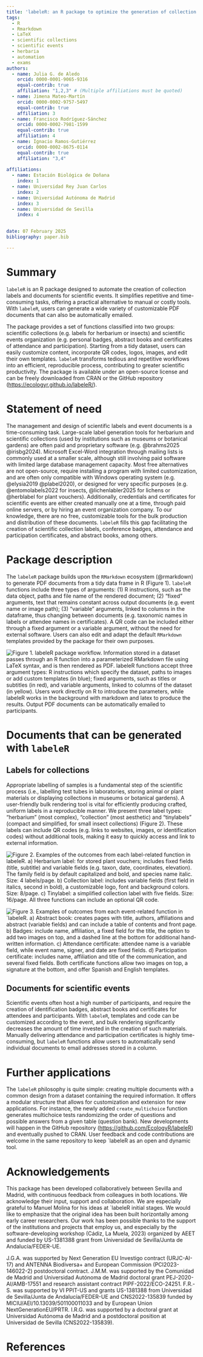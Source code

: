 ```yaml
---
title: 'labeleR: an R package to optimize the generation of collection labels and scientific documents'
tags:
  - R
  - Rmarkdown
  - LaTeX
  - scientific collections
  - scientific events
  - herbaria
  - automation
  - exams
authors:
  - name: Julia G. de Aledo
    orcid: 0000-0001-9065-9316
    equal-contrib: true
    affiliation: "1,2,3" # (Multiple affiliations must be quoted)
  - name: Jimena Mateo-Martín
    orcid: 0000-0002-9757-5497
    equal-contrib: true
    affiliation: 3
  - name: Francisco Rodríguez-Sánchez
    orcid: 0000-0002-7981-1599
    equal-contrib: true
    affiliation: 4
  - name: Ignacio Ramos-Gutiérrez
    orcid: 0000-0002-8675-0114
    equal-contrib: true
    affiliation: "3,4"
  
affiliations:
  - name: Estación Biológica de Doñana
    index: 1
  - name: Universidad Rey Juan Carlos
    index: 2
  - name: Universidad Autónoma de Madrid
    index: 3
  - name: Universidad de Sevilla
    index: 4
    

date: 07 February 2025
bibliography: paper.bib

---
```


# Summary

`labeleR` is an R package designed to automate the creation of collection labels and documents for scientific events. It simplifies repetitive and time-consuming tasks, offering a practical alternative to manual or costly tools. With `labeleR`, users can generate a wide variety of customizable PDF documents that can also be automatically emailed.

The package provides a set of functions classified into two groups: scientific collections (e.g. labels for herbarium or insects) and scientific events organization (e.g. personal badges, abstract books and certificates of attendance and participation). Starting from a tidy dataset, users can easily customize content, incorporate QR codes, logos, images, and edit their own templates. `labeleR` transforms tedious and repetitive workflows into an efficient, reproducible process, contributing to greater scientific productivity. The package is available under an open-source license and can be freely downloaded from CRAN or the GitHub repository (https://ecologyr.github.io/labeleR/).

# Statement of need

The management and design of scientific labels and event documents is a time-consuming task. Large-scale label generation tools for herbarium and scientific collections (used by institutions such as museums or botanical gardens) are often paid and proprietary software (e.g. @brahms2025 @irisbg2024). Microsoft Excel-Word integration through mailing lists is commonly used at a smaller scale, although still involving paid software with limited large database management capacity. Most free alternatives are not open-source, require installing a program with limited customization, and are often only compatible with Windows operating system (e.g. @elysia2019 @plabel2020), or designed for very specific purposes (e.g. @entomolabels2022 for insects, @lichenlabler2025 for lichens or @herblabel for plant vouchers). Additionally, credentials and certificates for scientific events are either created manually one at a time, through paid online servers, or by hiring an event organization company. To our knowledge, there are no free, customizable tools for the bulk production and distribution of these documents. `labeleR` fills this gap facilitating the creation of scientific collection labels, conference badges, attendance and participation certificates, and abstract books, among others. 






# Package description

The `labeleR` package builds upon the `RMarkdown` ecosystem (@rmarkdown) to generate PDF documents from a tidy data frame in R (Figure 1). `labeleR` functions include three types of arguments: (1) R instructions, such as the data object, paths and file name of the rendered document; (2) “fixed” arguments, text that remains constant across output documents (e.g. event name or image path); (3) “variable” arguments, linked to columns in the dataframe, thus changing between documents (e.g. taxonomic names in labels or attendee names in certificates). A QR code can be included either through a fixed argument or a variable argument, without the need for external software. Users can also edit and adapt the default `RMarkdown` templates provided by the package for their own purposes.



![Figure 1. `labeleR` package workflow. Information stored in a dataset passes through an R function into a parameterized `RMarkdown` file using LaTeX syntax, and is then rendered as PDF. `labeleR` functions accept three argument types: R instructions which specify the dataset, paths to images or add custom templates (in blue); fixed arguments, such as titles or subtitles (in red), and variable arguments, linked to columns of the dataset (in yellow). Users work directly on R to introduce the parameters, while `labeleR` works in the background with markdown and latex to produce the results. Output PDF documents can be automatically emailed to participants.](figures/Fig1.png)

# Documents that can be generated with `labeleR`

## Labels for collections

Appropriate labelling of samples is a fundamental step of the scientific process (i.e., labelling test tubes in laboratories, storing animal or plant materials or displaying collections in museums or botanical gardens). A user-friendly bulk rendering tool is vital for efficiently producing crafted, uniform labels in a reproducible manner. We present three label types: “herbarium” (most complex), “collection” (most aesthetic) and “tinylabels” (compact and simplified, for small insect collections) (Figure 2). These labels can include QR codes (e.g. links to websites, images, or identification codes) without additional tools, making it easy to quickly access and link to external information.


![Figure 2. Examples of the outcomes from each label-related function in `labeleR`. a) Herbarium label: for stored plant vouchers; includes fixed fields (title, subtitle) and variable fields (e.g. taxon, date, coordinates, elevation). The family field is by default capitalized and bold, and species name italic. Size: 4 labels/page. b) Collection label: includes variable fields (first field in italics, second in bold), a customizable logo, font and background colors. Size: 8/page. c) Tinylabel: a simplified collection label with five fields. Size: 16/page. All three functions can include an optional QR code.](figures/Fig2.png)

![Figure 3. Examples of outcomes from each event-related function in `labeleR. a) Abstract book: creates pages with title, authors, affiliations and abstract (variable fields) and can include a table of contents and front page. b) Badges: include name, affiliation, a fixed field for the title, the option to add two images on top, and a dashed line at the bottom for additional hand-written information. c) Attendance certificate: attendee name is a variable field, while event name, signer, and date are fixed fields. d) Participation certificate: includes name, affiliation and title of the communication, and several fixed fields. Both certificate functions allow two images on top, a signature at the bottom, and offer Spanish and English templates.](figures/Fig3.png)

## Documents for scientific events

Scientific events often host a high number of participants, and require the creation of identification badges, abstract books and certificates for attendees and participants. With `labeleR`, templates and code can be customized according to the event, and bulk rendering significantly decreases the amount of time invested in the creation of such materials. Manually delivering attendance and participation certificates is highly time-consuming, but `labeleR` functions allow users to automatically send individual documents to email addresses stored in a column.



# Further applications 

The `labeleR` philosophy is quite simple: creating multiple documents with a common design from a dataset containing the required information. It offers a modular structure that allows for customization and extension for new applications. For instance, the newly added `create_multichoice` function generates multichoice tests randomizing the order of questions and possible answers from a given table (question bank). New developments will happen in the GitHub repository (https://github.com/EcologyR/labeleR) and eventually pushed to CRAN. User feedback and code contributions are welcome in the same repository to keep `labeleR as an open and dynamic tool.


# Acknowledgements

This package has been developed collaboratively between Sevilla and Madrid, with continuous feedback from colleagues in both locations. We acknowledge their input, support and collaboration. We are especially grateful to Manuel Molina for his ideas at `labeleR initial stages. We would like to emphasize that the original idea has been built horizontally among early career researchers. Our work has been possible thanks to the support of the institutions and projects that employ us, and especially by the software-developing workshop (Cádiz, La Muela, 2023) organized by  AEET and funded by US-1381388 grant from Universidad de Sevilla/Junta de Andalucía/FEDER-UE.

J.G.A. was supported by Next Generation EU Investigo contract (URJC-AI-17) and ANTENNA Biodiversa+ and European Commission (PCI2023-146022-2) postdoctoral contract. J.M.M. was supported by the Comunidad de Madrid and Universidad Autónoma de Madrid doctoral grant PEJ-2020-AI/AMB-17551 and research assistant contract PIPF-2022/ECO-24251. F.R.-S. was supported by VI PPIT-US and grants US-1381388 from Universidad de Sevilla/Junta de Andalucía/FEDER-UE and CNS2022-135839 funded by MICIU/AEI/10.13039/501100011033 and by European Union NextGenerationEU/PRTR. I.R.G. was supported by a doctoral  grant at Universidad Autónoma de Madrid and a postdoctoral position at Universidad de Sevilla (CNS2022-135839).

# References

